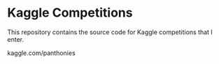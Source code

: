 # Kaggle Competitions

This repository contains the source code for Kaggle competitions that I enter.

kaggle.com/panthonies
